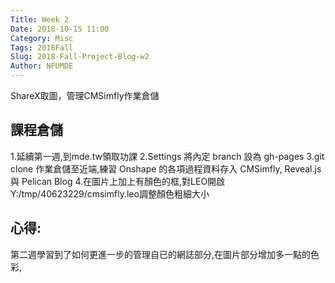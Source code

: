 ```yaml
---
Title: Week 2
Date: 2018-10-15 11:00
Category: Misc
Tags: 2018Fall
Slug: 2018-Fall-Project-Blog-w2
Author: NFUMDE
---
```

ShareX取圖，管理CMSimfly作業倉儲


<!-- PELICAN_END_SUMMARY -->

課程倉儲
----
1.延續第一週,到mde.tw領取功課
2.Settings 將內定 branch 設為 gh-pages
3.git clone 作業倉儲至近端,練習 Onshape 的各項過程資料存入 CMSimfly, Reveal.js 與 Pelican Blog
4.在圖片上加上有顏色的框,對LEO開啟Y:/tmp/40623229/cmsimfly.leo調整顏色粗細大小

心得:
----

第二週學習到了如何更進一步的管理自已的網誌部分,在圖片部分增加多一點的色彩,